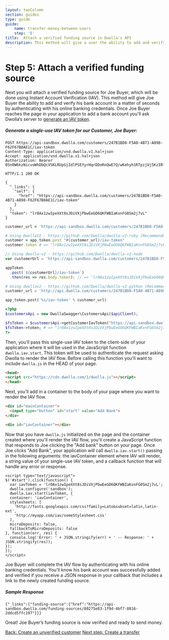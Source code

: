 ```yaml
---
layout: twoColumn
section: guides
type: guide
guide:
    name: transfer-money-between-users
    step: '5'
title:  Attach a verified funding source in Dwolla's API
description: This method will give a user the ability to add and verify their bank account in a matter of seconds by authenticating with his online banking credentials.
---
```


# Step 5: Attach a verified funding source

Next you will attach a verified funding source for Joe Buyer, which will be done using Instant Account Verification (IAV). This method will give Joe Buyer the ability to add and verify his bank account in a matter of seconds by authenticating with his online banking credentials. Once Joe Buyer reaches the page in your application to add a bank account you'll ask Dwolla’s server to [generate an IAV token](http://docsv2.dwolla.com/#generate-an-iav-token).

##### Generate a single-use IAV token for our Customer, Joe Buyer:

```raw
POST https://api-sandbox.dwolla.com/customers/247B1BD8-F5A0-4B71-A898-F62F67B8AE1C/iav-token
Content-Type: application/vnd.dwolla.v1.hal+json
Accept: application/vnd.dwolla.v1.hal+json
Authorization: Bearer 0Sn0W6kzNicvoWhDbQcVSKLRUpGjIdlPSEYyrHqrDDoRnQwE7Q/wKehyh1RTpzjUj5KzIRfDi0wKTii7DqY

HTTP/1.1 200 OK

{
  "_links": {
    "self": {
      "href": "https://api-sandbox.dwolla.com/customers/247B1BD8-F5A0-4B71-A898-F62F67B8AE1C/iav-token"
    }
  },
  "token": "lr0Ax1zwIpeXXt8sJDiVXjPbwEeGO6QKFWBIaKvnFG0Sm2j7vL"
}
```
```ruby
customer_url = 'https://api-sandbox.dwolla.com/customers/247B1BD8-F5A0-4B71-A898-F62F67B8AE1C'

# Using DwollaV2 - https://github.com/Dwolla/dwolla-v2-ruby (Recommended)
customer = app_token.post "#{customer_url}/iav-token"
customer.token # => "lr0Ax1zwIpeXXt8sJDiVXjPbwEeGO6QKFWBIaKvnFG0Sm2j7vL"

```
```javascript
// Using dwolla-v2 - https://github.com/Dwolla/dwolla-v2-node
var customerUrl = 'https://api-sandbox.dwolla.com/customers/247B1BD8-F5A0-4B71-A898-F62F67B8AE1C';

appToken
  .post(`${customerUrl}/iav-token`)
  .then(res => res.body.token); // => 'lr0Ax1zwIpeXXt8sJDiVXjPbwEeGO6QKFWBIaKvnFG0Sm2j7vL'
```
```python
# Using dwollav2 - https://github.com/Dwolla/dwolla-v2-python (Recommended)
customer_url = 'http://api.dwolla.com/customers/247B1BD8-F5A0-4B71-A898-F62F67B8AE1C'

app_token.post('%s/iav-token' % customer_url)
```
```php
<?php
$customersApi = new DwollaSwagger\CustomersApi($apiClient);

$fsToken = $customersApi->getCustomerIavToken("https://api-sandbox.dwolla.com/customers/247B1BD8-F5A0-4B71-A898-F62F67B8AE1C");
$fsToken->token; # => "lr0Ax1zwIpeXXt8sJDiVXjPbwEeGO6QKFWBIaKvnFG0Sm2j7vL"
?>
```

Then, you’ll pass this single-use IAV token to the client-side of your application where it will be used in the JavaScript function `dwolla.iav.start`. This token will be used to authenticate the request asking Dwolla to render the IAV flow. Before calling this function you'll want to include `dwolla.js` in the HEAD of your page.

```html
<head>
<script src="https://cdn.dwolla.com/1/dwolla.js"></script>
</head>
```

Next, you'll add in a container to the body of your page where you want to render the IAV flow.

```html
<div id="mainContainer">
  <input type="button" id="start" value="Add Bank">
</div>  

<div id="iavContainer"></div>
```

Now that you have `dwolla.js` initialized on the page and the container created where you'll render the IAV flow, you'll create a JavaScript function that responds to Joe clicking the "Add bank" button on your page. Once Joe clicks "Add Bank", your application will call `dwolla.iav.start()` passing in the following arguments: the iavContainer element where IAV will render, a string value of your single-use IAV token, and a callback function that will handle any error or response.

```javascriptnoselect
<script type="text/javascript">
$('#start').click(function() {
  var iavToken = 'lr0Ax1zwIpeXXt8sJDiVXjPbwEeGO6QKFWBIaKvnFG0Sm2j7vL';
  dwolla.configure('sandbox');
  dwolla.iav.start(iavToken, {
  container: 'iavContainer',
  stylesheets: [
    'http://fonts.googleapis.com/css?family=Lato&subset=latin,latin-ext',
    'http://myapp.com/iav/someStylesheet.css'
  ],
  microDeposits: false,
  fallbackToMicroDeposits: false
}, function(err, res) {
  console.log('Error: ' + JSON.stringify(err) + ' -- Response: ' + JSON.stringify(res));
});
});
</script>
```

Joe Buyer will complete the IAV flow by authenticating with his online banking credentials. You'll know his bank account was successfully added and verified if you receive a JSON response in your callback that includes a link to the newly created funding source.

##### Sample Response

```Rawnoselect
{"_links":{"funding-source":{"href":"https://api-sandbox.dwolla.com/funding-sources/80275e83-1f9d-4bf7-8816-2ddcd5ffc197"}}}
```

Great! Joe Buyer’s funding source is now verified and ready to send money.

<nav class="pager-nav">
    <a href="./create-unverified-customer.html">Back: Create an unverified customer</a>
    <a href="create-transfer.html">Next step: Create a transfer</a>
</nav>
